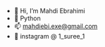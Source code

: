 - 👋 Hi, I’m Mahdi Ebrahimi
- 🐍 Python
- 📫 mahdiebi.exe@gmail.com
- 📱 instagram @ 1_suree_1

<!---
mahdi-ebrahimi-per/mahdi-ebrahimi-per is a ✨ special ✨ repository because its `README.md` (this file) appears on your GitHub profile.
You can click the Preview link to take a look at your changes.
--->
